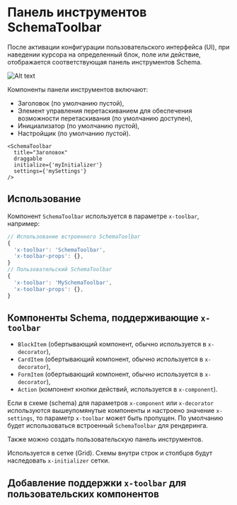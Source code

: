 # Панель инструментов SchemaToolbar

После активации конфигурации пользовательского интерфейса (UI), при наведении курсора на определенный блок, поле или действие, отображается соответствующая панель инструментов Schema.

![Alt text](https://static-docs.nocobase.com/e6d327da8e85d6548529e1051d06c31a.png)

Компоненты панели инструментов включают:

- Заголовок (по умолчанию пустой),
- Элемент управления перетаскиванием для обеспечения возможности перетаскивания (по умолчанию доступен),
- Инициализатор (по умолчанию пустой),
- Настройщик (по умолчанию пустой).

```tsx | pure
<SchemaToolbar
  title="Заголовок"
  draggable
  initialize={'myInitializer'}
  settings={'mySettings'}
/>
```

## Использование

Компонент `SchemaToolbar` используется в параметре `x-toolbar`, например:

```ts
// Использование встроенного SchemaToolbar
{
  'x-toolbar': 'SchemaToolbar',
  'x-toolbar-props': {},
}
// Пользовательский SchemaToolbar
{
  'x-toolbar': 'MySchemaToolbar',
  'x-toolbar-props': {},
}
```

## Компоненты Schema, поддерживающие `x-toolbar`

- `BlockItem` (обертывающий компонент, обычно используется в `x-decorator`),
- `CardItem` (обертывающий компонент, обычно используется в `x-decorator`),
- `FormItem` (обертывающий компонент, обычно используется в `x-decorator`),
- `Action` (компонент кнопки действий, используется в `x-component`).

Если в схеме (schema) для параметров `x-component` или `x-decorator` используются вышеупомянутые компоненты и настроено значение `x-settings`, то параметр `x-toolbar` может быть пропущен. По умолчанию будет использоваться встроенный `SchemaToolbar` для рендеринга.

<code src="./demos/schema-toolbar-basic/index.tsx"></code>

Также можно создать пользовательскую панель инструментов.

<code src="./demos/schema-toolbar-basic/custom.tsx"></code>

Используется в сетке (Grid). Схемы внутри строк и столбцов будут наследовать `x-initializer` сетки.

<code src="./demos/schema-toolbar-basic/grid.tsx"></code>

## Добавление поддержки `x-toolbar` для пользовательских компонентов

<code src="./demos/schema-toolbar-basic/button.tsx"></code>